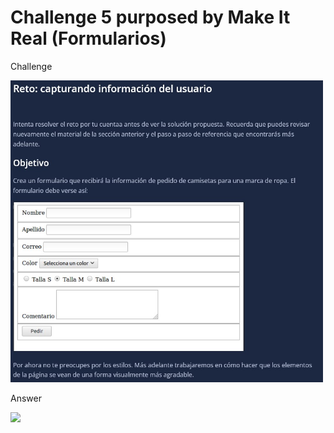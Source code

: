 # Challenge 5 purposed by Make It Real (Formularios)

Challenge

<img src="./figuresReadme/challenge_5_make_it_real_html_formularios.jpg" width="500"/>

Answer

<img src="./figuresReadme/challenge_4_answer_make_it_real_html_tables.jpg" width="400"/>
